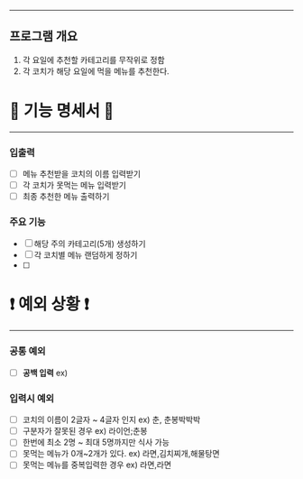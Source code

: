 ***
## 프로그램 개요
1. 각 요일에 추천할 카테고리를 무작위로 정함
2. 각 코치가 해당 요일에 먹을 메뉴를 추천한다.

# 📜 기능 명세서 📜

***

### 입출력
- [ ] 메뉴 추천받을 코치의 이름 입력받기
- [ ] 각 코치가 못먹는 메뉴 입력받기
- [ ] 최종 추천한 메뉴 출력하기

### 주요 기능
- [ ] 해당 주의 카테고리(5개) 생성하기
- [ ] 각 코치별 메뉴 랜덤하게 정하기
- [ ] 

# ❗️ 예외 상황 ❗

***
### 공통 예외
- [ ] **공백 입력** ex) ` `

### 입력시 예외
- [ ] 코치의 이름이 2글자 ~ 4글자 인지 ex) 춘, 춘봉박박박 
- [ ] 구분자가 잘못된 경우 ex) 라이언;춘봉
- [ ] 한번에 최소 2명 ~ 최대 5명까지만 식사 가능
- [ ] 못먹는 메뉴가 0개~2개가 있다. ex) 라면,김치찌개,해물탕면 
- [ ] 못먹는 메뉴를 중복입력한 경우 ex) 라면,라면